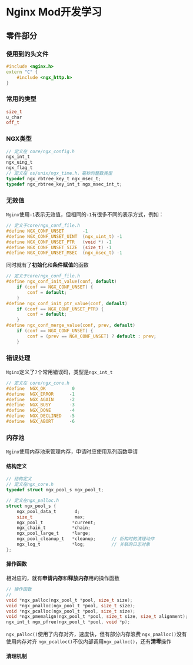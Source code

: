 # Nginx Mod开发学习

## 零件部分

### 使用到的头文件

```c++
#include <nginx.h>
extern "C" {
	#include <ngx_http.h>
}
```

### 常用的类型

```c++
size_t
u_char
off_t
```

### NGX类型

```c
// 定义在 core/ngx_config.h
ngx_int_t
ngx_uing_t
ngx_flag_t
// 定义在 os/unix/ngx_time.h，毫秒的整数类型
typedef ngx_rbtree_key_t ngx_msec_t;
typedef ngx_rbtree_key_int_t ngx_msec_int_t;
```

### 无效值

`Nginx`使用`-1`表示无效值，但相同的`-1`有很多不同的表示方式，例如：

```c
// 定义于core/ngx_conf_file.h
#define NGX_CONF_UNSET       -1
#define NGX_CONF_UNSET_UINT  (ngx_uint_t) -1
#define NGX_CONF_UNSET_PTR   (void *) -1
#define NGX_CONF_UNSET_SIZE  (size_t) -1
#define NGX_CONF_UNSET_MSEC  (ngx_msec_t) -1
```

同时就有了**初始化**和**条件赋值**的函数

```c
// 定义于core/ngx_conf_file.h
#define ngx_conf_init_value(conf, default)                                   \
    if (conf == NGX_CONF_UNSET) {                                            \
        conf = default;                                                      \
    }
#define ngx_conf_init_ptr_value(conf, default)                               \
    if (conf == NGX_CONF_UNSET_PTR) {                                        \
        conf = default;                                                      \
    }
#define ngx_conf_merge_value(conf, prev, default)                            \
    if (conf == NGX_CONF_UNSET) {                                            \
        conf = (prev == NGX_CONF_UNSET) ? default : prev;                    \
    }
```

### 错误处理

`Nginx`定义了`7`个常用错误码，类型是`ngx_int_t`

```c
// 定义在 core/ngx_core.h
#define  NGX_OK          0
#define  NGX_ERROR      -1
#define  NGX_AGAIN      -2
#define  NGX_BUSY       -3
#define  NGX_DONE       -4
#define  NGX_DECLINED   -5
#define  NGX_ABORT      -6
```

### 内存池

`Nginx`使用内存池来管理内存，申请时应使用系列函数申请

#### 结构定义

```c
// 结构定义
// 定义在ngx_core.h
typedef struct ngx_pool_s ngx_pool_t;

// 定义在ngx_palloc.h
struct ngx_pool_s {
    ngx_pool_data_t       d;
    size_t                max;
    ngx_pool_t           *current;
    ngx_chain_t          *chain;
    ngx_pool_large_t     *large;
    ngx_pool_cleanup_t   *cleanup;		// 析构时的清理动作
    ngx_log_t            *log;			// 关联的日志对象
};
```

#### 操作函数

相对应的，就有**申请内存**和**释放内存**用的操作函数

```c
// 操作函数
//
void *ngx_palloc(ngx_pool_t *pool, size_t size);
void *ngx_pnalloc(ngx_pool_t *pool, size_t size);
void *ngx_pcalloc(ngx_pool_t *pool, size_t size);
void *ngx_pmemalign(ngx_pool_t *pool, size_t size, size_t alignment);
ngx_int_t ngx_pfree(ngx_pool_t *pool, void *p);
```

`ngx_palloc()`使用了内存对齐，速度快，但有部分内存浪费
`ngx_pnalloc()`没有使用内存对齐
`ngx_pcalloc()`不仅内部调用`ngx_palloc()`，还有**清零**操作

#### 清理机制

























